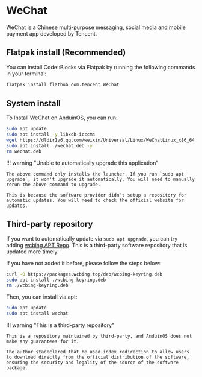 # WeChat

WeChat is a Chinese multi-purpose messaging, social media and mobile payment app developed by Tencent.

## Flatpak install (Recommended)

You can install Code::Blocks via Flatpak by running the following commands in your terminal:

```bash
flatpak install flathub com.tencent.WeChat
```

## System install

To Install WeChat on AnduinOS, you can run:

```bash
sudo apt update
sudo apt install -y libxcb-icccm4
wget https://dldir1v6.qq.com/weixin/Universal/Linux/WeChatLinux_x86_64.deb -O wechat.deb
sudo apt install ./wechat.deb -y
rm wechat.deb
```

!!! warning "Unable to automatically upgrade this application"

    The above command only installs the launcher. If you run `sudo apt upgrade`, it won't upgrade it automatically. You will need to manually rerun the above command to upgrade.

    This is because the software provider didn't setup a repository for automatic updates. You will need to check the official website for updates.

## Third-party repository

If you want to automatically update via `sudo apt upgrade`, you can try adding [wcbing APT Repo](https://packages.wcbing.top/deb/). This is a third-party software repository that is updated more timely. 

If you have not added it before, please follow the steps below:

```sh
curl -O https://packages.wcbing.top/deb/wcbing-keyring.deb
sudo apt install ./wcbing-keyring.deb
rm ./wcbing-keyring.deb
```

Then, you can install via apt:

```sh
sudo apt update
sudo apt install wechat
```

!!! warning "This is a third-party repository"

    This is a repository maintained by third-party, and AnduinOS does not make any guarantees for it.

    The author stadeclared that he used index redirection to allow users to download directly from the official distribution of the software, ensuring the security and legality of the source of the software package.

